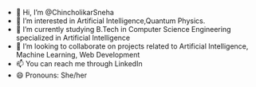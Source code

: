 - 👋 Hi, I’m @ChincholikarSneha
- 👀 I’m interested in Artificial Intelligence,Quantum Physics.
- 🌱 I’m currently studying B.Tech in Computer Science Engineering specialized in Artificial Intelligence
- 💞️ I’m looking to collaborate on projects related to Artificial Intelligence, Machine Learning, Web Development
- 📫 You can reach me through LinkedIn 
- 😄 Pronouns: She/her
  

<!---
ChincholikarSneha/ChincholikarSneha is a ✨ special ✨ repository because its `README.md` (this file) appears on your GitHub profile.
You can click the Preview link to take a look at your changes.
--->
